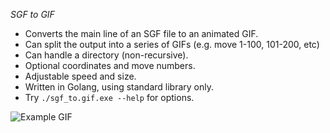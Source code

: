 *SGF to GIF*

* Converts the main line of an SGF file to an animated GIF.
* Can split the output into a series of GIFs (e.g. move 1-100, 101-200, etc)
* Can handle a directory (non-recursive).
* Optional coordinates and move numbers.
* Adjustable speed and size.
* Written in Golang, using standard library only.
* Try `./sgf_to.gif.exe --help` for options.

![Example GIF](https://raw.githubusercontent.com/fohristiwhirl/sgf_to_gif/master/dragon.gif?)
